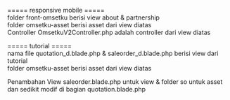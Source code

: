 ===== responsive mobile ===== <br>
folder front-omsetku berisi view about & partnership <br>
folder omsetku-asset berisi asset dari view diatas <br>
Controller OmsetkuV2Controller.php adalah controller dari view diatas <br>

===== tutorial ===== <br>
nama file quotation_d.blade.php & saleorder_d.blade.php berisi view dari tutorial <br>
folder omsetku-asset berisi asset dari view diatas <br>

<!-- v2 -->
Penambahan View saleorder.blade.php untuk view & folder so untuk asset <br>
dan sedikit modif di bagian quotation.blade.php <br>
